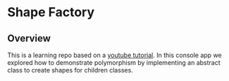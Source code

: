 # Shape Factory 
## Overview
This is a learning repo based on a [youtube tutorial](https://www.youtube.com/watch?v=ih3pcUPP884).
In this console app we explored how to demonstrate polymorphism by implementing an abstract class
to create shapes for children classes.